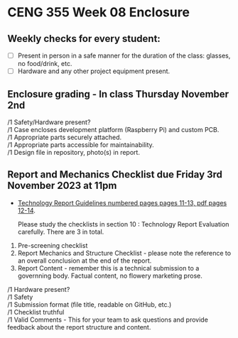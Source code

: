 # CENG 355 Week 08 Enclosure

## Weekly checks for every student:
- [ ] Present in person in a safe manner for the duration of the class: glasses, no food/drink, etc.
- [ ] Hardware and any other project equipment present.

## Enclosure grading - In class Thursday November 2nd
/1 Safety/Hardware present?   
/1 Case encloses development platform (Raspberry Pi) and custom PCB.   
/1 Appropriate parts securely attached.   
/1 Appropriate parts accessible for maintainability.   
/1 Design file in repository, photo(s) in report.

## Report and Mechanics Checklist due Friday 3rd November 2023 at 11pm
- [Technology Report Guidelines numbered pages pages 11-13, pdf pages 12-14](https://www.oacett.org/getmedia/bd3d7225-0236-49f0-a6c5-8589d44ff7cf/2022_TR_Guidelines_-_Updated_Version_-_Sept_2022.pdf.aspx).

  Please study the checklists in section 10 : Technology Report Evaluation carefully. There are 3 in total.

1. Pre-screening checklist
2. Report Mechanics and Structure Checklist - please note the reference to an overall conclusion at the end of the report.
3. Report Content - remember this is a technical submission to a governning body. Factual content, no flowery marketing prose. 
  
/1 Hardware present?  
/1 Safety   
/1 Submission format (file title, readable on GitHub, etc.)   
/1 Checklist truthful   
/1 Valid Comments   - This for your team to ask questions and provide feedback about the report structure and content. 
